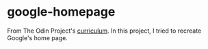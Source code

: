 # google-homepage
From The Odin Project's [curriculum](http://www.theodinproject.com/web-development-101/html-css).
In this project, I tried to recreate Google's home page.
